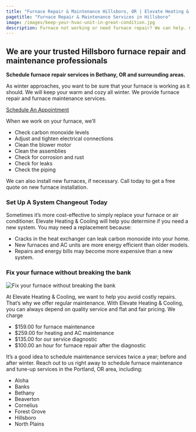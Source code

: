 ```yaml
---
title: "Furnace Repair & Maintenance Hillsboro, OR | Elevate Heating & Cooling, LLC"
pagetitle: "Furnace Repair & Maintenance Services in Hillsboro"
image: /images/keep-your-hvac-unit-in-great-condition.jpg
description: Furnace not working or need furnace repair? We can help. Call Elevate Heating & Cooling now to schedule an appointment.
---
```


## We are your trusted Hillsboro furnace repair and maintenance professionals

**Schedule furnace repair services in Bethany, OR and surrounding areas.**

As winter approaches, you want to be sure that your furnace is working as it should. We will keep your warm and cozy all winter. We provide furnace repair and furnace maintenance services.

<a class="btn btn-red" target="_blank" href="https://housecallpro.com/book/Elevate-Heating--Cooling-LLC/e1e426477d584e32882ba7ac2043954d?attribution=Book%20Now">
    Schedule An Appointment
</a>

When we work on your furnace, we’ll

- Check carbon monoxide levels
- Adjust and tighten electrical connections
- Clean the blower motor
- Clean the assemblies
- Check for corrosion and rust
- Check for leaks
- Check the piping

We can also install new furnaces, if necessary. Call today to get a free quote on new furnace installation.

### Set Up A System Changeout Today

Sometimes it’s more cost-effective to simply replace your furnace or air conditioner. Elevate Heating & Cooling will help you determine if you need a new system. You may need a replacement because:

- Cracks in the heat exchanger can leak carbon monoxide into your home.
- New furnaces and AC units are more energy efficient than older models.
- Repairs and energy bills may become more expensive than a new system.

### Fix your furnace without breaking the bank

![Fix your furnace without breaking the bank](/images/fix-your-furnace-without-breaking-the-bank.jpg)

At Elevate Heating & Cooling, we want to help you avoid costly repairs. That’s why we offer regular maintenance. With Elevate Heating & Cooling, you can always depend on quality service and flat and fair pricing. We charge

- $159.00 for furnace maintenance
- $259.00 for heating and AC maintenance
- $135.00 for our service diagnostic
- $100.00 an hour for furnace repair after the diagnostic

It’s a good idea to schedule maintenance services twice a year; before and after winter. Reach out to us right away to schedule furnace maintenance and tune-up services in the Portland, OR area, including:

- Aloha
- Banks
- Bethany
- Beaverton
- Cornelius
- Forest Grove
- Hillsboro
- North Plains